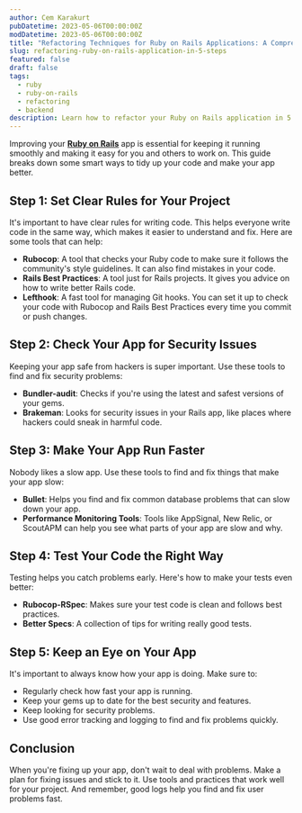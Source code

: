 ```yaml
---
author: Cem Karakurt
pubDatetime: 2023-05-06T00:00:00Z
modDatetime: 2023-05-06T00:00:00Z
title: "Refactoring Techniques for Ruby on Rails Applications: A Comprehensive 5-Step Guide"
slug: refactoring-ruby-on-rails-application-in-5-steps
featured: false
draft: false
tags:
  - ruby
  - ruby-on-rails
  - refactoring
  - backend
description: Learn how to refactor your Ruby on Rails application in 5 essential steps to enhance performance, maintainability, and security.
---
```


Improving your [**Ruby on Rails**](https://cemkarakurt.com/tags/ruby-on-rails/ "ruby-on-rails") app is essential for keeping it running smoothly and making it easy for you and others to work on. This guide breaks down some smart ways to tidy up your code and make your app better.

## Step 1: Set Clear Rules for Your Project

It's important to have clear rules for writing code. This helps everyone write code in the same way, which makes it easier to understand and fix. Here are some tools that can help:

- **Rubocop**: A tool that checks your Ruby code to make sure it follows the community's style guidelines. It can also find mistakes in your code.
- **Rails Best Practices**: A tool just for Rails projects. It gives you advice on how to write better Rails code.
- **Lefthook**: A fast tool for managing Git hooks. You can set it up to check your code with Rubocop and Rails Best Practices every time you commit or push changes.

## Step 2: Check Your App for Security Issues

Keeping your app safe from hackers is super important. Use these tools to find and fix security problems:

- **Bundler-audit**: Checks if you're using the latest and safest versions of your gems.
- **Brakeman**: Looks for security issues in your Rails app, like places where hackers could sneak in harmful code.

## Step 3: Make Your App Run Faster

Nobody likes a slow app. Use these tools to find and fix things that make your app slow:

- **Bullet**: Helps you find and fix common database problems that can slow down your app.
- **Performance Monitoring Tools**: Tools like AppSignal, New Relic, or ScoutAPM can help you see what parts of your app are slow and why.

## Step 4: Test Your Code the Right Way

Testing helps you catch problems early. Here's how to make your tests even better:

- **Rubocop-RSpec**: Makes sure your test code is clean and follows best practices.
- **Better Specs**: A collection of tips for writing really good tests.

## Step 5: Keep an Eye on Your App

It's important to always know how your app is doing. Make sure to:

- Regularly check how fast your app is running.
- Keep your gems up to date for the best security and features.
- Keep looking for security problems.
- Use good error tracking and logging to find and fix problems quickly.

## Conclusion

When you're fixing up your app, don't wait to deal with problems. Make a plan for fixing issues and stick to it. Use tools and practices that work well for your project. And remember, good logs help you find and fix user problems fast.
